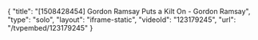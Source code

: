 {
    "title": "[1508428454] Gordon Ramsay Puts a Kilt On - Gordon Ramsay",
    "type": "solo",
    "layout": "iframe-static",
    "videoId": "123179245",
    "url": "\/tvpembed\/123179245"
}